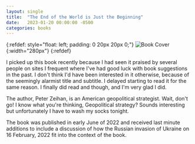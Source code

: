 ```yaml
---
layout: single
title:  "The End of the World is Just the Beginning"
date:   2023-01-20 00:00:00 -0500
categories: books
---
```


{:refdef: style="float: left; padding: 0 20px 20px 0;"}
![Book Cover](/assets/images/the-end-of-the-world-is-just-the-beginning-cover.png){:width="280px"}
{:refdef}

I picked up this book recently because I had seen it praised by
several people on sites I frequent where I've had good luck with book
suggestions in the past. I don't think I'd have been interested in it
otherwise, because of the seemingly alarmist title and subtitle. I
delayed starting to read it for the same reason. I finally did read
and though, and I'm very glad I did.

The author, Peter Zeihan, is an American geopolitical
strategist. Wait, don't go! I know what you're thinking, Geopolitical
strategy? Sounds interesting but unfortunately I have to wash my
socks tonight.

The book was published in early June of 2022 and received last minute
additions to include a discussion of how the Russian invasion of
Ukraine on 16 February, 2022 fit into the context of the book.
